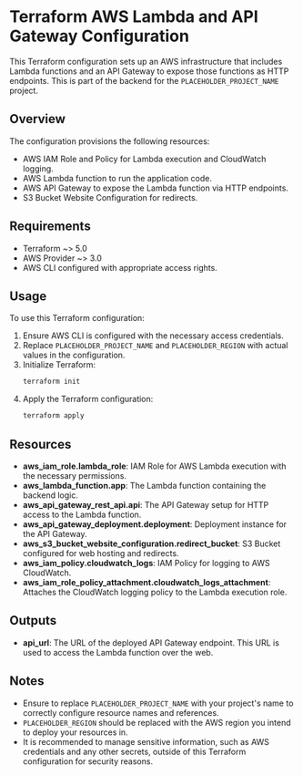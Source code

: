 # Terraform AWS Lambda and API Gateway Configuration

This Terraform configuration sets up an AWS infrastructure that includes Lambda functions and an API Gateway to expose those functions as HTTP endpoints. This is part of the backend for the `PLACEHOLDER_PROJECT_NAME` project.

## Overview

The configuration provisions the following resources:
- AWS IAM Role and Policy for Lambda execution and CloudWatch logging.
- AWS Lambda function to run the application code.
- AWS API Gateway to expose the Lambda function via HTTP endpoints.
- S3 Bucket Website Configuration for redirects.

## Requirements

- Terraform ~> 5.0
- AWS Provider ~> 3.0
- AWS CLI configured with appropriate access rights.

## Usage

To use this Terraform configuration:
1. Ensure AWS CLI is configured with the necessary access credentials.
2. Replace `PLACEHOLDER_PROJECT_NAME` and `PLACEHOLDER_REGION` with actual values in the configuration.
3. Initialize Terraform:
   ```bash
   terraform init
   ```
4. Apply the Terraform configuration:
   ```bash
   terraform apply
   ```

## Resources

- **aws_iam_role.lambda_role**: IAM Role for AWS Lambda execution with the necessary permissions.
- **aws_lambda_function.app**: The Lambda function containing the backend logic.
- **aws_api_gateway_rest_api.api**: The API Gateway setup for HTTP access to the Lambda function.
- **aws_api_gateway_deployment.deployment**: Deployment instance for the API Gateway.
- **aws_s3_bucket_website_configuration.redirect_bucket**: S3 Bucket configured for web hosting and redirects.
- **aws_iam_policy.cloudwatch_logs**: IAM Policy for logging to AWS CloudWatch.
- **aws_iam_role_policy_attachment.cloudwatch_logs_attachment**: Attaches the CloudWatch logging policy to the Lambda execution role.

## Outputs

- **api_url**: The URL of the deployed API Gateway endpoint. This URL is used to access the Lambda function over the web.

## Notes

- Ensure to replace `PLACEHOLDER_PROJECT_NAME` with your project's name to correctly configure resource names and references.
- `PLACEHOLDER_REGION` should be replaced with the AWS region you intend to deploy your resources in.
- It is recommended to manage sensitive information, such as AWS credentials and any other secrets, outside of this Terraform configuration for security reasons.
